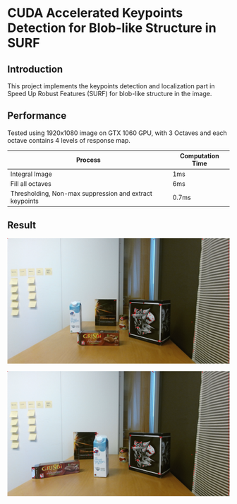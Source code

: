 # CUDA Accelerated Keypoints Detection for Blob-like Structure in SURF

## Introduction

This project implements the keypoints detection and localization part in Speed Up Robust Features (SURF) for blob-like structure in the image.

## Performance 

Tested using 1920x1080 image on GTX 1060 GPU, with 3 Octaves and each octave contains 4 levels of response map.

| Process                                                 | Computation Time |
| ------------------------------------------------------- | ---------------- |
| Integral Image                                          | 1ms              |
| Fill all octaves                                        | 6ms              |
| Thresholding, Non-max suppression and extract keypoints | 0.7ms            |

## Result

![](./image/extracted_key_points1.png)

![](./image/extracted_key_points2.png)

